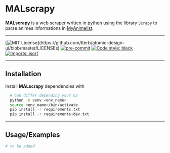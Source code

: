 # MALscrapy

**MALscrapy** is a web scraper written in [python](https://www.python.org/) using the library `Scrapy` to parse animes informations in [MyAnimelist](https://myanimelist.net/).

---------

[![MIT License](https://img.shields.io/apm/l/atomic-design-ui.svg?)](https://github.com/tterb/atomic-design-ui/blob/master/LICENSEs)
[![pre-commit](https://img.shields.io/badge/pre--commit-enabled-brightgreen?logo=pre-commit&logoColor=white)](https://github.com/pre-commit/pre-commit)
[![Code style: black](https://img.shields.io/badge/code%20style-black-000000.svg)](https://github.com/psf/black)
[![Imports: isort](https://img.shields.io/badge/%20imports-isort-%231674b1?style=flat&labelColor=ef8336)](https://pycqa.github.io/isort/)

---------

## Installation

Install **MALscrapy** dependencies with

```bash
  # Can differ depending your OS
  python -n venv <env_name>
  source <env_name>/bin/activate
  pip install -r requirements.txt
  pip install -r requirements-dev.txt
```

---------

## Usage/Examples

```python
# to be added
```
